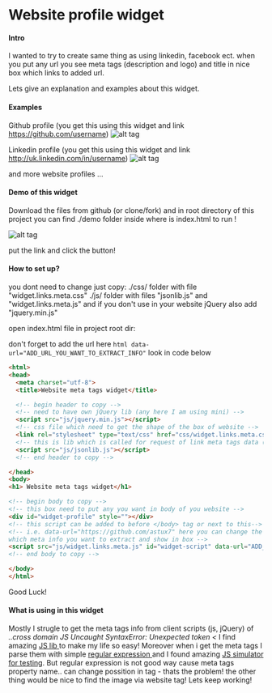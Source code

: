 <h1>Website profile widget</h1>

<h4> Intro </h4>
I wanted to try to create same thing as using linkedin, facebook ect. when you put any url you see meta tags (description and logo) and title in nice box which links to added url.

Lets give an explanation and examples about this widget.

<h4> Examples </h4>

Github profile (you get this using this widget and link https://github.com/username)
![alt tag](https://lh4.googleusercontent.com/-Y8hQrw_w_W0/Ur9c3Gx07nI/AAAAAAAAInA/kkv5TErRgus/w1916-h732-no/github.png)

Linkedin profile (you get this using this widget and link http://uk.linkedin.com/in/username)
![alt tag](https://lh4.googleusercontent.com/-HK2dwuv5EQw/Ur9c3MSwt4I/AAAAAAAAImw/67mzCbUKmq4/w1348-h676-no/linkedin.png)

and more website profiles ...

<h4> Demo of this widget</h4>
Download the files from github (or clone/fork) and in root directory of this project you can find ./demo folder
inside where is index.html to run !

![alt tag](https://lh4.googleusercontent.com/-HJT6quCjars/UsxIYyr2rII/AAAAAAAAIow/mB510dliBKs/w451-h250-no/widget_demo.png)

put the link and click the button!

<h4>How to set up?</h4>
you dont need to change just copy:
./css/ folder with file "widget.links.meta.css"
./js/ folder with files "jsonlib.js" and "widget.links.meta.js" and if you don't use in your website jQuery also add "jquery.min.js"

open index.html file in project root dir:

don't forget to add the url here 
``` html data-url="ADD_URL_YOU_WANT_TO_EXTRACT_INFO" ```
look in code below

```html
<html>
<head>
  <meta charset="utf-8">
  <title>Website meta tags widget</title>

  <!-- begin header to copy -->
  <!-- need to have own jQuery lib (any here I am using mini) -->
  <script src="js/jquery.min.js"></script>
  <!-- css file which need to get the shape of the box of website -->
  <link rel="stylesheet" type="text/css" href="css/widget.links.meta.css">
  <!-- this is lib which is called for request of link meta tags data (cross domain append) -->
  <script src="js/jsonlib.js"></script>
  <!-- end header to copy -->

</head>
<body>
<h1> Website meta tags widget</h1>

<!-- begin body to copy -->
<!-- this box need to put any you want in body of you website -->
<div id="widget-profile" style=""></div>
<!-- this script can be added to before </body> tag or next to this-->
<!-- i.e. data-url="https://github.com/astux7" here you can change the url of the website 
which meta info you want to extract and show in box -->
<script src="js/widget.links.meta.js" id="widget-script" data-url="ADD_URL_YOU_WANT_TO_EXTRACT_INFO"></script>
<!-- end body to copy -->

</body>
</html>
```

Good Luck! 


<h4> What is using in this widget</h4>
Mostly I strugle to get the meta tags info from client scripts (js, jQuery) of <i>..cross domain JS Uncaught SyntaxError: Unexpected token &lt; </i> I find amazing <a href="http://call.jsonlib.com/examples.html">JS lib </a> to make my life so easy!
Moreover when i get the meta tags I parse them with simple <a href="http://rubular.com/">regular expression </a> and I found amazing <a href="http://jsfiddle.net/" >JS simulator for testing</a>. But regular expression is not good way cause meta tags property name.. can change possition in tag - thats the problem! the other thing would be nice to find the image via website tag! Lets keep working!
